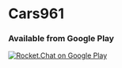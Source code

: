 # Cars961
### Available from Google Play
[![Rocket.Chat on Google Play](https://play.google.com/intl/en_us/badges/images/badge_new.png)](https://play.google.com/store/apps/details?id=com.googy.cars961)
